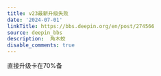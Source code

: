 ```yaml
---
title: v23最新升级失败
date: '2024-07-01'
linkTitle: https://bbs.deepin.org/en/post/274566
source: deepin_bbs
description:  角木蛟 
disable_comments: true
---
```

直接升级卡在70%备
